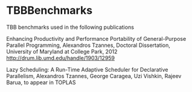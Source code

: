 TBBBenchmarks
=============

TBB benchmarks used in the following publications

Enhancing Productivity and Performance Portability of General-Purpose
Parallel Programming, Alexandros Tzannes, Doctoral Dissertation, 
University of Maryland at College Park, 2012
http://drum.lib.umd.edu/handle/1903/12959

Lazy Scheduling: A Run-Time Adaptive Scheduler for Declarative Parallelism,
Alexandros Tzannes, George Caragea, Uzi Vishkin, Rajeev Barua, to appear in 
TOPLAS
